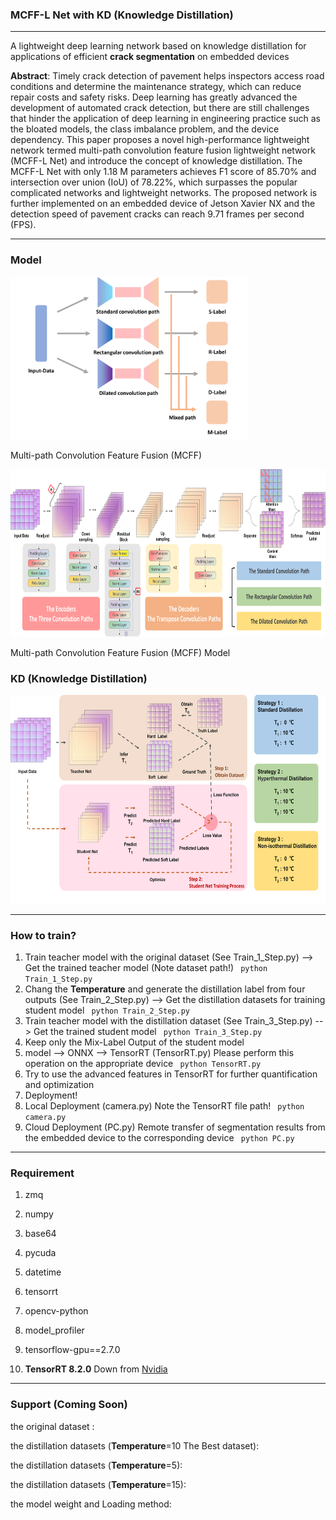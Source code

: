 ### MCFF-L Net with KD (Knowledge Distillation)

---
A lightweight deep learning network based on knowledge distillation for 
applications of efficient **crack segmentation** on embedded devices


**Abstract**: Timely crack detection of pavement helps inspectors access road conditions and determine 
the maintenance strategy, which can reduce repair costs and safety risks. Deep learning has greatly 
advanced the development of automated crack detection, but there are still challenges that hinder the 
application of deep learning in engineering practice such as the bloated models, the class imbalance 
problem, and the device dependency. This paper proposes a novel high-performance lightweight network 
termed multi-path convolution feature fusion lightweight network (MCFF-L Net) and introduce the concept 
of knowledge distillation. The MCFF-L Net with only 1.18 M parameters achieves F1 score of 85.70% and 
intersection over union (IoU) of 78.22%, which surpasses the popular complicated networks and lightweight
networks. The proposed network is further implemented on an embedded device of Jetson Xavier NX and the
detection speed of pavement cracks can reach 9.71 frames per second (FPS).

---
### Model

<img width="380" height="260" src="image/image3.png"><div>

Multi-path Convolution Feature Fusion (MCFF)


<img width="776" height="268" src="image/image19.png"><div>

Multi-path Convolution Feature Fusion (MCFF) Model


### KD (Knowledge Distillation)

<img width="623" height="334" src="image/image18.png"><div>

---

### How to train?

1. Train teacher model with the original dataset (See Train_1_Step.py) --> Get the trained teacher model (Note dataset path!)
` python Train_1_Step.py` 
2. Chang the **Temperature** and generate the distillation label from four outputs (See Train_2_Step.py) --> Get the distillation datasets for training student model
` python Train_2_Step.py` 
3. Train teacher model with the distillation dataset (See Train_3_Step.py) --> Get the trained student model
` python Train_3_Step.py` 
4. Keep only the Mix-Label Output of the student model
5. model --> ONNX --> TensorRT  (TensorRT.py) Please perform this operation on the appropriate device
` python TensorRT.py` 
6. Try to use the advanced features in TensorRT for further quantification and optimization
7. Deployment!
8. Local Deployment (camera.py) Note the TensorRT file path!
` python camera.py` 
9. Cloud Deployment (PC.py) Remote transfer of segmentation results from the embedded device to the corresponding device
` python PC.py` 

---
### Requirement

1. zmq
2. numpy
3. base64
4. pycuda
5. datetime
6. tensorrt
7. opencv-python
8. model_profiler
9. tensorflow-gpu==2.7.0

10. **TensorRT 8.2.0**
Down from [Nvidia](https://developer.nvidia.com/zh-cn/tensorrt)

---
### Support (Coming Soon)
the original dataset :

the distillation datasets (**Temperature**=10 The Best dataset):

the distillation datasets (**Temperature**=5):

the distillation datasets (**Temperature**=15):

the model weight and Loading method:

